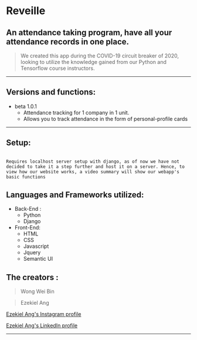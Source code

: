 # Reveille
## An attendance taking program, have all your attendance records in one place.

> We created this app during the COVID-19 circuit breaker of 2020, looking to utilize the knowledge gained from our Python and Tensorflow course instructors.

---

## Versions and functions:

* beta 1.0.1 
    * Attendance tracking for 1 company in 1 unit.
    * Allows you to track attendance in the form of personal-profile cards

---

## Setup:
```

Requires localhost server setup with django, as of now we have not decided to take it a step further and host it on a server. Hence, to view how our website works, a video summary will show our webapp's basic functions

```

## Languages and Frameworks utilized:

* Back-End :
   * Python
   * Django
* Front-End: 
   * HTML
   * CSS
   * Javascript
   * Jquery
   * Semantic UI


## The creators : 
> Wong Wei Bin


> Ezekiel Ang 

[Ezekiel Ang's Instagram profile](www.instagram.com/angjhe)

[Ezekiel Ang's LinkedIn profile](www.linkedin.com/in/ezekiel-ang-704a9015a)

---



